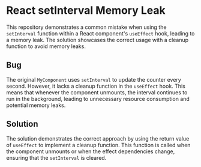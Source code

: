 # React setInterval Memory Leak

This repository demonstrates a common mistake when using the `setInterval` function within a React component's `useEffect` hook, leading to a memory leak. The solution showcases the correct usage with a cleanup function to avoid memory leaks.

## Bug
The original `MyComponent` uses `setInterval` to update the counter every second. However, it lacks a cleanup function in the `useEffect` hook. This means that whenever the component unmounts, the interval continues to run in the background, leading to unnecessary resource consumption and potential memory leaks.

## Solution
The solution demonstrates the correct approach by using the return value of `useEffect` to implement a cleanup function. This function is called when the component unmounts or when the effect dependencies change, ensuring that the `setInterval` is cleared.